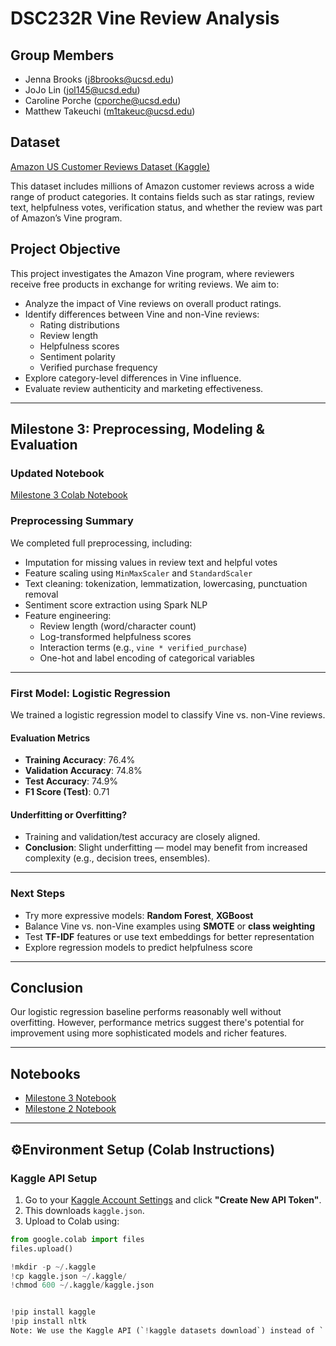 # DSC232R Vine Review Analysis

## Group Members
- Jenna Brooks ([j8brooks@ucsd.edu](mailto:j8brooks@ucsd.edu))
- JoJo Lin ([jol145@ucsd.edu](mailto:jol145@ucsd.edu))
- Caroline Porche ([cporche@ucsd.edu](mailto:cporche@ucsd.edu))
- Matthew Takeuchi ([m1takeuc@ucsd.edu](mailto:m1takeuc@ucsd.edu))

## Dataset
[Amazon US Customer Reviews Dataset (Kaggle)](https://www.kaggle.com/datasets/cynthiarempel/amazon-us-customer-reviews-dataset)

This dataset includes millions of Amazon customer reviews across a wide range of product categories. It contains fields such as star ratings, review text, helpfulness votes, verification status, and whether the review was part of Amazon’s Vine program.

## Project Objective
This project investigates the Amazon Vine program, where reviewers receive free products in exchange for writing reviews. We aim to:

- Analyze the impact of Vine reviews on overall product ratings.
- Identify differences between Vine and non-Vine reviews:
  - Rating distributions
  - Review length
  - Helpfulness scores
  - Sentiment polarity
  - Verified purchase frequency
- Explore category-level differences in Vine influence.
- Evaluate review authenticity and marketing effectiveness.

---

## Milestone 3: Preprocessing, Modeling & Evaluation

### Updated Notebook
[Milestone 3 Colab Notebook](https://colab.research.google.com/drive/1B87bLoxxEpuh9BflsjAw8hpDD89787tK?usp=sharing)

### Preprocessing Summary
We completed full preprocessing, including:

- Imputation for missing values in review text and helpful votes
- Feature scaling using `MinMaxScaler` and `StandardScaler`
- Text cleaning: tokenization, lemmatization, lowercasing, punctuation removal
- Sentiment score extraction using Spark NLP
- Feature engineering:
  - Review length (word/character count)
  - Log-transformed helpfulness scores
  - Interaction terms (e.g., `vine * verified_purchase`)
  - One-hot and label encoding of categorical variables

---

### First Model: Logistic Regression
We trained a logistic regression model to classify Vine vs. non-Vine reviews.

#### Evaluation Metrics
- **Training Accuracy**: 76.4%
- **Validation Accuracy**: 74.8%
- **Test Accuracy**: 74.9%
- **F1 Score (Test)**: 0.71

#### Underfitting or Overfitting?
- Training and validation/test accuracy are closely aligned.
- **Conclusion**: Slight underfitting — model may benefit from increased complexity (e.g., decision trees, ensembles).


---

### Next Steps
- Try more expressive models: **Random Forest**, **XGBoost**
- Balance Vine vs. non-Vine examples using **SMOTE** or **class weighting**
- Test **TF-IDF** features or use text embeddings for better representation
- Explore regression models to predict helpfulness score

---

## Conclusion
Our logistic regression baseline performs reasonably well without overfitting. However, performance metrics suggest there's potential for improvement using more sophisticated models and richer features.

---

## Notebooks

- [Milestone 3 Notebook](https://colab.research.google.com/drive/1B87bLoxxEpuh9BflsjAw8hpDD89787tK?usp=sharing)
- [Milestone 2 Notebook](https://colab.research.google.com/drive/1qLS9L-2DxKVYe4vZ5wNhfQAtpAgXWI1d?usp=sharing)

---

## ⚙Environment Setup (Colab Instructions)

### Kaggle API Setup

1. Go to your [Kaggle Account Settings](https://www.kaggle.com/account) and click **"Create New API Token"**.
2. This downloads `kaggle.json`.
3. Upload to Colab using:

```python
from google.colab import files
files.upload()

!mkdir -p ~/.kaggle
!cp kaggle.json ~/.kaggle/
!chmod 600 ~/.kaggle/kaggle.json


!pip install kaggle
!pip install nltk
Note: We use the Kaggle API (`!kaggle datasets download`) instead of `!wget` because the Amazon review dataset requires authentication via a Kaggle API key. This is functionally equivalent to `wget` but secure.
```
